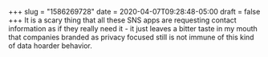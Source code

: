+++
slug = "1586269728"
date = 2020-04-07T09:28:48-05:00
draft = false
+++
It is a scary thing that all these SNS apps are requesting contact information as if they really need it - it just leaves a bitter taste in my mouth that companies branded as privacy focused still is not immune of this kind of data hoarder behavior.